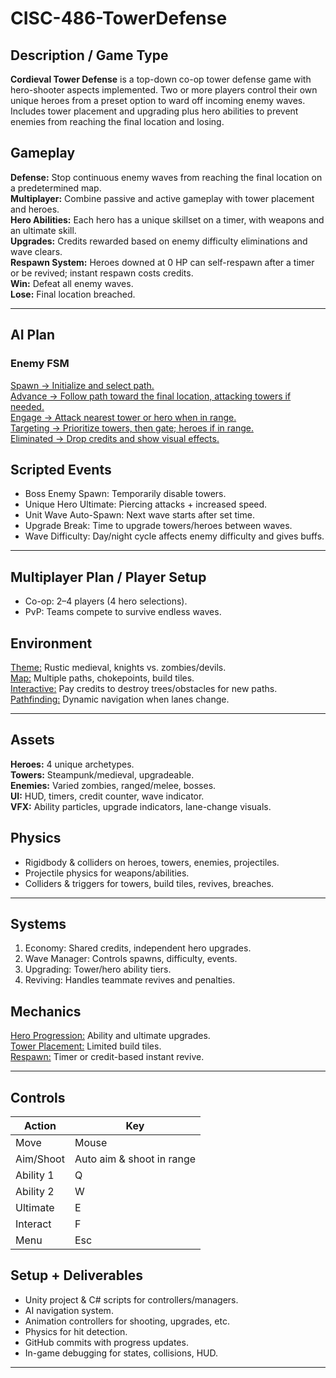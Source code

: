 # **CISC-486-TowerDefense**

## **Description / Game Type**
**Cordieval Tower Defense** is a top-down co-op tower defense game with hero-shooter aspects implemented.
Two or more players control their own unique heroes from a preset option to ward off incoming enemy waves. Includes tower placement and upgrading plus hero abilities to prevent enemies from reaching the final location and losing.



## **Gameplay**
**Defense:** Stop continuous enemy waves from reaching the final location on a predetermined map.  
**Multiplayer:** Combine passive and active gameplay with tower placement and heroes.  
**Hero Abilities:** Each hero has a unique skillset on a timer, with weapons and an ultimate skill.  
**Upgrades:** Credits rewarded based on enemy difficulty eliminations and wave clears.  
**Respawn System:** Heroes downed at 0 HP can self-respawn after a timer or be revived; instant respawn costs credits.  
**Win:** Defeat all enemy waves.  
**Lose:** Final location breached.

---

## **AI Plan**
### **Enemy FSM**
<ins>Spawn → Initialize and select path.</ins>  
<ins>Advance → Follow path toward the final location, attacking towers if needed.</ins>  
<ins>Engage → Attack nearest tower or hero when in range.</ins>  
<ins>Targeting → Prioritize towers, then gate; heroes if in range.</ins>  
<ins>Eliminated → Drop credits and show visual effects.</ins>



## **Scripted Events**
- Boss Enemy Spawn: Temporarily disable towers.  
- Unique Hero Ultimate: Piercing attacks + increased speed.  
- Unit Wave Auto-Spawn: Next wave starts after set time.  
- Upgrade Break: Time to upgrade towers/heroes between waves.  
- Wave Difficulty: Day/night cycle affects enemy difficulty and gives buffs.

---

## **Multiplayer Plan / Player Setup**
* Co-op: 2–4 players (4 hero selections).  
* PvP: Teams compete to survive endless waves.



## **Environment**
<ins>Theme:</ins> Rustic medieval, knights vs. zombies/devils.  
<ins>Map:</ins> Multiple paths, chokepoints, build tiles.  
<ins>Interactive:</ins> Pay credits to destroy trees/obstacles for new paths.  
<ins>Pathfinding:</ins> Dynamic navigation when lanes change.

---

## **Assets**
**Heroes:** 4 unique archetypes.  
**Towers:** Steampunk/medieval, upgradeable.  
**Enemies:** Varied zombies, ranged/melee, bosses.  
**UI:** HUD, timers, credit counter, wave indicator.  
**VFX:** Ability particles, upgrade indicators, lane-change visuals.



## **Physics**
* Rigidbody & colliders on heroes, towers, enemies, projectiles.  
* Projectile physics for weapons/abilities. 
* Colliders & triggers for towers, build tiles, revives, breaches.

---

## **Systems**
1. Economy: Shared credits, independent hero upgrades.  
2. Wave Manager: Controls spawns, difficulty, events.  
3. Upgrading: Tower/hero ability tiers.  
4. Reviving: Handles teammate revives and penalties.



## **Mechanics**
<ins>Hero Progression:</ins> Ability and ultimate upgrades.  
<ins>Tower Placement:</ins> Limited build tiles.  
<ins>Respawn:</ins> Timer or credit-based instant revive.

---

## **Controls**

| **Action** | **Key** |
|------------|--------|
| Move | Mouse |
| Aim/Shoot | Auto aim & shoot in range |
| Ability 1 | Q |
| Ability 2 | W |
| Ultimate | E |
| Interact | F |
| Menu | Esc |



## **Setup + Deliverables**
* Unity project & C# scripts for controllers/managers.  
* AI navigation system.  
* Animation controllers for shooting, upgrades, etc.  
* Physics for hit detection.  
* GitHub commits with progress updates.  
* In-game debugging for states, collisions, HUD.

---
